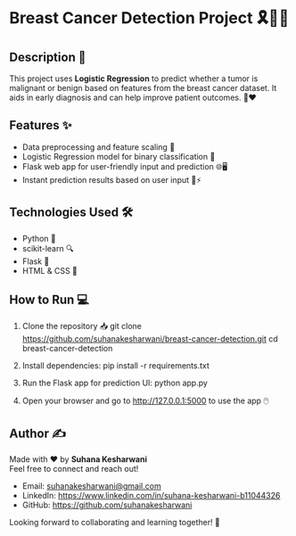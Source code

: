 # Breast Cancer Detection Project 🎗️🔬🤖

## Description 📝

This project uses **Logistic Regression** to predict whether a tumor is malignant or benign based on features from the breast cancer dataset. It aids in early diagnosis and can help improve patient outcomes. 🏥❤️

## Features ✨

- Data preprocessing and feature scaling 🔧  
- Logistic Regression model for binary classification 🎯  
- Flask web app for user-friendly input and prediction 🌐🖥️  
- Instant prediction results based on user input 📝⚡  

## Technologies Used 🛠️

- Python 🐍  
- scikit-learn 🔍  
- Flask 🚀  
- HTML & CSS 🎨  

## How to Run 💻

1. Clone the repository 📥 
   git clone https://github.com/suhanakesharwani/breast-cancer-detection.git
   cd breast-cancer-detection

2. Install dependencies:
    pip install -r requirements.txt

3. Run the Flask app for prediction UI:
    python app.py

4. Open your browser and go to http://127.0.0.1:5000 to use the app 🖱️

## Author ✍️

Made with ❤️ by **Suhana Kesharwani**  
Feel free to connect and reach out!  

- Email: suhanakesharwani@gmail.com
- LinkedIn: https://www.linkedin.com/in/suhana-kesharwani-b11044326  
- GitHub: https://github.com/suhanakesharwani 

Looking forward to collaborating and learning together! 🚀


